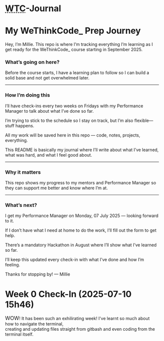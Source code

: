 # <abbr title="We Think Code_">WTC</abbr>-Journal
<h1>My WeThinkCode_ Prep Journey</h1>
<p>Hey, I’m Millie. This repo is where I’m tracking everything I’m learning as I get ready for the WeThinkCode_ course starting in September 2025.
<h3>What’s going on here?</h3>
Before the course starts, I have a learning plan to follow so I can build a solid base and not get overwhelmed later.
<hr style="width:50% fontweight:200">
<h3>How I’m doing this</h3>
I’ll have check-ins every two weeks on Fridays with my Performance Manager to talk about what I’ve done so far.

I’m trying to stick to the schedule so I stay on track, but I’m also flexible—stuff happens.

All my work will be saved here in this repo — code, notes, projects, everything.

This README is basically my journal where I’ll write about what I’ve learned, what was hard, and what I feel good about.
<hr style="width:50% fontweight:200">
<h3>Why it matters</h3>
This repo shows my progress to my mentors and Performance Manager so they can support me better and know where I’m at.
<hr style="width:50% fontweight:200">
<h3>What’s next?</h3>
I get my Performance Manager on Monday, 07 July 2025 — looking forward to it.

If I don’t have what I need at home to do the work, I’ll fill out the form to get help.

There’s a mandatory Hackathon in August where I’ll show what I’ve learned so far.

I’ll keep this updated every check-in with what I’ve done and how I’m feeling.

Thanks for stopping by!
— Millie</p>

<h1>Week 0 Check-In (2025-07-10 15h46)</h1>
<p>
  <big>WOW</big>! It has been such an exhilirating week! I've learnt so much about how to navigate the terminal, <br> creating and updating files straight from gitbash and even coding from the terminal itself. <br>
  
</p>

